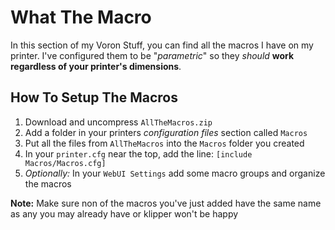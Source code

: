 # What The Macro

In this section of my Voron Stuff, you can find all the macros I have on my printer. I've configured them to be "*parametric*" so they *should* **work regardless of your printer's dimensions**.

## How To Setup The Macros

1. Download and uncompress `AllTheMacros.zip`
2. Add a folder in your printers *configuration files* section called `Macros`
3. Put all the files from `AllTheMacros` into the `Macros` folder you created
4. In your `printer.cfg` near the top, add the line: `[include Macros/Macros.cfg]`
5. *Optionally:* In your `WebUI Settings` add some macro groups and organize the macros

**Note:** Make sure non of the macros you've just added have the same name as any you may already have or klipper won't be happy